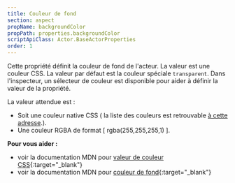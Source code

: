 ```yaml
---
title: Couleur de fond
section: aspect
propName: backgroundColor
propPath: properties.backgroundColor
scriptApiClass: Actor.BaseActorProperties
order: 1
---
```

Cette propriété définit la couleur de fond de l'acteur. La valeur est une couleur CSS. La valeur par défaut est la couleur spéciale `transparent`.
Dans l'inspecteur, un sélecteur de couleur est disponible pour aider à définir la valeur de la propriété.

La valeur attendue est :
- Soit une couleur native CSS ( la liste des couleurs est retrouvable [à cette adresse](https://www.w3schools.com/cssref/css_colors.asp).).
- Une couleur RGBA de format [ rgba(255,255,255,1) ].

**Pour vous aider :**
- voir la documentation MDN pour [valeur de couleur CSS](https://developer.mozilla.org/fr/docs/Web/CSS/color_value){:target="_blank"}
- voir la documentation MDN pour [couleur de fond](https://developer.mozilla.org/fr/docs/Web/CSS/background-color){:target="_blank"}

<!-- ![SynApps]( {{ site.baseurl }}/assets/concepts/actor/01.png) -->

